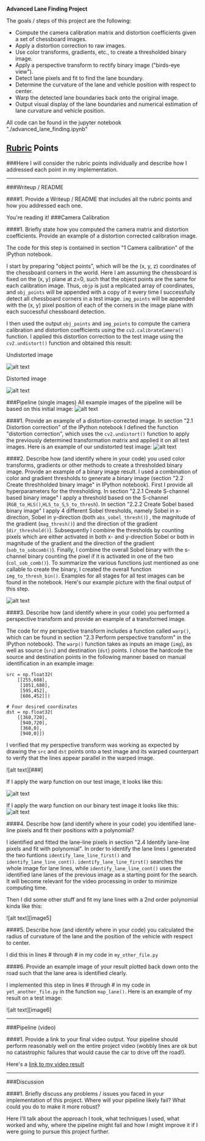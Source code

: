**Advanced Lane Finding Project**

The goals / steps of this project are the following:

* Compute the camera calibration matrix and distortion coefficients given a set of chessboard images.
* Apply a distortion correction to raw images.
* Use color transforms, gradients, etc., to create a thresholded binary image.
* Apply a perspective transform to rectify binary image ("birds-eye view").
* Detect lane pixels and fit to find the lane boundary.
* Determine the curvature of the lane and vehicle position with respect to center.
* Warp the detected lane boundaries back onto the original image.
* Output visual display of the lane boundaries and numerical estimation of lane curvature and vehicle position.

[//]: # (Image References)

[image1]: ./output_images/ "distorted chessboard"
[image2]: ./output_images/ "undistorted chessboard"
[image3]: ./output_images/01_original.png "Original status example picture"
[image4]: ./output_images/02_undistorted.png "Undistorted image"
[image12]: ./output_images/10_combined_binary.png "Combined binary image"
[image13]: ./output_images/11_warped.png "Warped image"
[image14]: ./output_images/12_warped_binary.png "Warped binary image"
[image15]: ./output_images/13_identified_lanes_first.png ""
[image16]: ./output_images/14_identified_lanes_second.png ""
[image17]: ./output_images/15_retransform.png ""
[video1]: ./project_video_annotated.mp4 "Video"

All code can be found in the jupyter notebook "./advanced_lane_finding.ipynb"

## [Rubric](https://review.udacity.com/#!/rubrics/571/view) Points
###Here I will consider the rubric points individually and describe how I addressed each point in my implementation.  

---
###Writeup / README

####1. Provide a Writeup / README that includes all the rubric points and how you addressed each one.

You're reading it!
###Camera Calibration

####1. Briefly state how you computed the camera matrix and distortion coefficients. Provide an example of a distortion corrected calibration image.

The code for this step is contained in section "1 Camera calibration" of the IPython notebook.  

I start by preparing "object points", which will be the (x, y, z) coordinates of the chessboard corners in the world. Here I am assuming the chessboard is fixed on the (x, y) plane at z=0, such that the object points are the same for each calibration image.  Thus, `objp` is just a replicated array of coordinates, and `obj_points` will be appended with a copy of it every time I successfully detect all chessboard corners in a test image.  `img_points` will be appended with the (x, y) pixel position of each of the corners in the image plane with each successful chessboard detection.  

I then used the output `obj_points` and `img_points` to compute the camera calibration and distortion coefficients using the `cv2.calibrateCamera()` function.  I applied this distortion correction to the test image using the `cv2.undistort()` function and obtained this result: 


Undistorted image

![alt text][image1]

Distorted image

![alt text][image2]

###Pipeline (single images)
All example images of the pipeline will be based on this initial image:
![alt text][image3]

####1. Provide an example of a distortion-corrected image.
In section "2.1 Distortion correction" of the IPython notebook I defined the function "distortion correction", which uses the `cv2.undistort()` function to apply the previously determined transformation matrix and applied it on all test images. Here is an example of our undistorted test image:
![alt text][image4]

####2. Describe how (and identify where in your code) you used color transforms, gradients or other methods to create a thresholded binary image.  Provide an example of a binary image result.
I used a combination of color and gradient thresholds to generate a binary image (section "2.2 Create threshholded binary image" in IPython notebook). First I provide all hyperparameters for the thresholding. In section "2.2.1 Create S-channel based binary image" I apply a threshold based on the S-channel (`RGB_to_HLS()`,`HLS_to_S`,`S_to_thresh`). In section "2.2.2 Create Sobel based binary image" I apply 4 different Sobel thresholds, namely Sobel in x-direction, Sobel in y-direction (both `abs_sobel_thresh()`) , the magnitude of the gradient (`mag_thresh()`) and the direction of the gradient (`dir_threshold()`). Subsequently I combine the thresholds by counting pixels which are either activated in both x- and y-direction Sobel or both in magnitude of the gradient and the direction of the gradient (`sob_to_sobcomb()`). Finally, I combine the overall Sobel binary with the s-channel binary counting the pixel if it is activated in one of the two (`col_sob_comb()`). To summarize the various functions just mentioned as one callable to create the binary, I created the overall function `img_to_thresh_bin()`. Examples for all stages for all test images can be found in the notebook. Here's our example picture with the final output of this step.

![alt text][image12]

####3. Describe how (and identify where in your code) you performed a perspective transform and provide an example of a transformed image.

The code for my perspective transform includes a function called `warp()`, which can be found in section "2.3 Perform perspective transform" in the IPython notebook).  The `warp()` function takes as inputs an image (`img`), as well as source (`src`) and destination (`dst`) points.  I chose the hardcode the source and destination points in the following manner based on manual identification in an example image:

```
src = np.float32(
    [[255,688],
     [1051,688],
     [595,452],
     [686,452]])

# Four desired coordinates
dst = np.float32(
    [[360,720],
     [940,720],
     [360,0],
     [940,0]])

```

I verified that my perspective transform was working as expected by drawing the `src` and `dst` points onto a test image and its warped counterpart to verify that the lines appear parallel in the warped image.

![alt text][###]

If I apply the warp function on our test image, it looks like this:

![alt text][image13]

If I apply the warp function on our binary test image it looks like this:
![alt text][image14]

####4. Describe how (and identify where in your code) you identified lane-line pixels and fit their positions with a polynomial?

I identified and fitted the lane-line pixels in section "2.4 Identify lane-line pixels and fit with polynomial". In order to identify the lane lines I generated the two funtions `identify_lane_line_first()` and `identify_lane_line_cont()`. `identify_lane_line_first()` searches the whole image for lane lines, while `identify_lane_line_cont()` uses the identified lane lanes of the previous image as a starting point for the search. It will become relevant for the video processing in order to minimize computing time.





Then I did some other stuff and fit my lane lines with a 2nd order polynomial kinda like this:

![alt text][image5]

####5. Describe how (and identify where in your code) you calculated the radius of curvature of the lane and the position of the vehicle with respect to center.

I did this in lines # through # in my code in `my_other_file.py`

####6. Provide an example image of your result plotted back down onto the road such that the lane area is identified clearly.

I implemented this step in lines # through # in my code in `yet_another_file.py` in the function `map_lane()`.  Here is an example of my result on a test image:

![alt text][image6]

---

###Pipeline (video)

####1. Provide a link to your final video output.  Your pipeline should perform reasonably well on the entire project video (wobbly lines are ok but no catastrophic failures that would cause the car to drive off the road!).

Here's a [link to my video result](./project_video.mp4)

---

###Discussion

####1. Briefly discuss any problems / issues you faced in your implementation of this project.  Where will your pipeline likely fail?  What could you do to make it more robust?

Here I'll talk about the approach I took, what techniques I used, what worked and why, where the pipeline might fail and how I might improve it if I were going to pursue this project further.  

